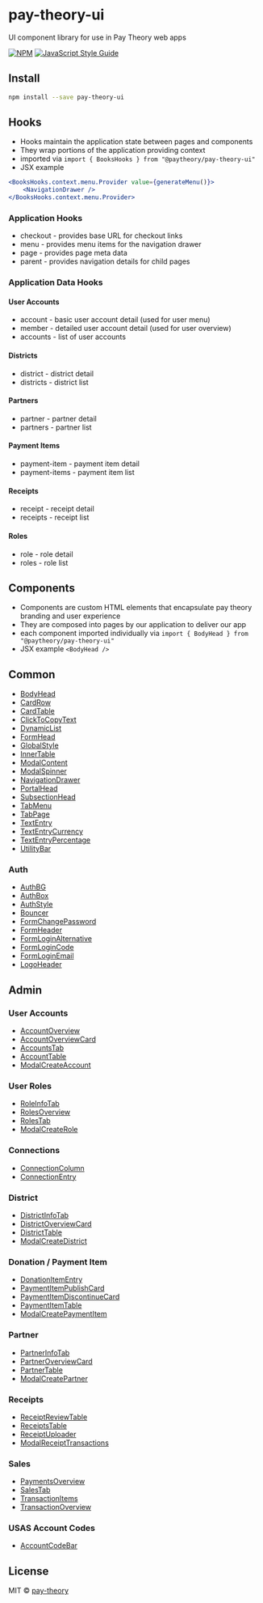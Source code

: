# pay-theory-ui

UI component library for use in Pay Theory web apps

[![NPM](https://img.shields.io/npm/v/test.svg)](https://www.npmjs.com/package/test) [![JavaScript Style Guide](https://img.shields.io/badge/code_style-standard-brightgreen.svg)](https://standardjs.com)

## Install

```bash
npm install --save pay-theory-ui
```

## Hooks

-   Hooks maintain the application state between pages and components
-   They wrap portions of the application providing context
-   imported via `import { BooksHooks } from "@paytheory/pay-theory-ui"`
-   JSX example

```jsx
<BooksHooks.context.menu.Provider value={generateMenu()}>
	<NavigationDrawer />
</BooksHooks.context.menu.Provider>
```

### Application Hooks

-   checkout - provides base URL for checkout links
-   menu - provides menu items for the navigation drawer
-   page - provides page meta data
-   parent - provides navigation details for child pages

### Application Data Hooks

#### User Accounts

-   account - basic user account detail (used for user menu)
-   member - detailed user account detail (used for user overview)
-   accounts - list of user accounts

#### Districts

-   district - district detail
-   districts - district list

#### Partners

-   partner - partner detail
-   partners - partner list

#### Payment Items

-   payment-item - payment item detail
-   payment-items - payment item list

#### Receipts

-   receipt - receipt detail
-   receipts - receipt list

#### Roles

-   role - role detail
-   roles - role list

## Components

-   Components are custom HTML elements that encapsulate pay theory branding and user experience
-   They are composed into pages by our application to deliver our app
-   each component imported individually via `import { BodyHead } from "@paytheory/pay-theory-ui"`
-   JSX example `<BodyHead />`

## Common

-   [BodyHead](https://github.com/pay-theory/pay-theory-ui/tree/master/src/common/BodyHead)
-   [CardRow](https://github.com/pay-theory/pay-theory-ui/tree/master/src/common/CardRow)
-   [CardTable](https://github.com/pay-theory/pay-theory-ui/tree/master/src/common/CardTable)
-   [ClickToCopyText](https://github.com/pay-theory/pay-theory-ui/tree/master/src/common/ClickToCopyText)
-   [DynamicList](https://github.com/pay-theory/pay-theory-ui/tree/master/src/common/DynamicList)
-   [FormHead](https://github.com/pay-theory/pay-theory-ui/tree/master/src/common/FormHead)
-   [GlobalStyle](https://github.com/pay-theory/pay-theory-ui/tree/master/src/common/components/GlobalStyle)
-   [InnerTable](https://github.com/pay-theory/pay-theory-ui/tree/master/src/common/InnerTable)
-   [ModalContent](https://github.com/pay-theory/pay-theory-ui/tree/master/src/common/ModalContent)
-   [ModalSpinner](https://github.com/pay-theory/pay-theory-ui/tree/master/src/common/ModalSpinner)
-   [NavigationDrawer](https://github.com/pay-theory/pay-theory-ui/tree/master/src/common/NavigationDrawer)
-   [PortalHead](https://github.com/pay-theory/pay-theory-ui/tree/master/src/common/PortalHead)
-   [SubsectionHead](https://github.com/pay-theory/pay-theory-ui/tree/master/src/common/SubsectionHead)
-   [TabMenu](https://github.com/pay-theory/pay-theory-ui/tree/master/src/common/TabMenu)
-   [TabPage](https://github.com/pay-theory/pay-theory-ui/tree/master/src/common/TabPage)
-   [TextEntry](https://github.com/pay-theory/pay-theory-ui/tree/master/src/common/TextEntry)
-   [TextEntryCurrency](https://github.com/pay-theory/pay-theory-ui/tree/master/src/common/TextEntryCurrency)
-   [TextEntryPercentage](https://github.com/pay-theory/pay-theory-ui/tree/master/src/common/TextEntryPercentage)
-   [UtilityBar](https://github.com/pay-theory/pay-theory-ui/tree/master/src/common/UtilityBar)

### Auth

-   [AuthBG](https://github.com/pay-theory/pay-theory-ui/tree/dev/src/common/auth/AuthBg)
-   [AuthBox](https://github.com/pay-theory/pay-theory-ui/tree/dev/src/common/auth/AuthBox)
-   [AuthStyle](https://github.com/pay-theory/pay-theory-ui/tree/dev/src/common/auth/AuthStyle)
-   [Bouncer](https://github.com/pay-theory/pay-theory-ui/tree/dev/src/common/auth/Bouncer)
-   [FormChangePassword](https://github.com/pay-theory/pay-theory-ui/tree/dev/src/common/auth/FormChangePassword)
-   [FormHeader](https://github.com/pay-theory/pay-theory-ui/tree/dev/src/common/auth/FormHeader)
-   [FormLoginAlternative](https://github.com/pay-theory/pay-theory-ui/tree/dev/src/common/auth/FormLoginAlternative)
-   [FormLoginCode](https://github.com/pay-theory/pay-theory-ui/tree/dev/src/common/auth/FormLoginCode)
-   [FormLoginEmail](https://github.com/pay-theory/pay-theory-ui/tree/dev/src/common/auth/FormLoginEmail)
-   [LogoHeader](https://github.com/pay-theory/pay-theory-ui/tree/dev/src/common/auth/LoginHeader)

## Admin

### User Accounts

-   [AccountOverview](https://github.com/pay-theory/pay-theory-ui/tree/master/src/admin/AccountOverview)
-   [AccountOverviewCard](https://github.com/pay-theory/pay-theory-ui/tree/master/src/admin/AccountOverviewCard)
-   [AccountsTab](https://github.com/pay-theory/pay-theory-ui/tree/master/src/admin/AccountsTab)
-   [AccountTable](https://github.com/pay-theory/pay-theory-ui/tree/master/src/admin/AccountTable)
-   [ModalCreateAccount](https://github.com/pay-theory/pay-theory-ui/tree/master/src/admin/ModalCreateAccount)

### User Roles

-   [RoleInfoTab](https://github.com/pay-theory/pay-theory-ui/tree/master/src/admin/RoleInfoTab)
-   [RolesOverview](https://github.com/pay-theory/pay-theory-ui/tree/master/src/admin/RolesOverview)
-   [RolesTab](https://github.com/pay-theory/pay-theory-ui/tree/master/src/admin/RolesTab)
-   [ModalCreateRole](https://github.com/pay-theory/pay-theory-ui/tree/master/src/admin/ModalCreateRole)

### Connections

-   [ConnectionColumn](https://github.com/pay-theory/pay-theory-ui/tree/master/src/admin/ConnectionColumn)
-   [ConnectionEntry](https://github.com/pay-theory/pay-theory-ui/tree/master/src/admin/ConnectionEntry)

### District

-   [DistrictInfoTab](https://github.com/pay-theory/pay-theory-ui/tree/master/src/admin/DistrictInfoTab)
-   [DistrictOverviewCard](https://github.com/pay-theory/pay-theory-ui/tree/master/src/admin/DistrictOverviewCard)
-   [DistrictTable](https://github.com/pay-theory/pay-theory-ui/tree/master/src/admin/DistrictTable)
-   [ModalCreateDistrict](https://github.com/pay-theory/pay-theory-ui/tree/master/src/admin/ModalCreateDistrict)

### Donation / Payment Item

-   [DonationItemEntry](https://github.com/pay-theory/pay-theory-ui/tree/master/src/admin/DonationItemEntry)
-   [PaymentItemPublishCard](https://github.com/pay-theory/pay-theory-ui/tree/master/src/admin/PaymentItemPublishCard)
-   [PaymentItemDiscontinueCard](https://github.com/pay-theory/pay-theory-ui/tree/master/src/admin/PaymentItemDiscontinueCard)
-   [PaymentItemTable](https://github.com/pay-theory/pay-theory-ui/tree/master/src/admin/PaymentItemTable)
-   [ModalCreatePaymentItem](https://github.com/pay-theory/pay-theory-ui/tree/master/src/admin/ModalCreatePaymentItem)

### Partner

-   [PartnerInfoTab](https://github.com/pay-theory/pay-theory-ui/tree/master/src/admin/PartnerInfoTab)
-   [PartnerOverviewCard](https://github.com/pay-theory/pay-theory-ui/tree/master/src/admin/PartnerOverviewCard)
-   [PartnerTable](https://github.com/pay-theory/pay-theory-ui/tree/master/src/admin/PartnerTable)
-   [ModalCreatePartner](https://github.com/pay-theory/pay-theory-ui/tree/master/src/admin/ModalCreatePartner)

### Receipts

-   [ReceiptReviewTable](https://github.com/pay-theory/pay-theory-ui/tree/master/src/admin/ReceiptReviewTable)
-   [ReceiptsTable](https://github.com/pay-theory/pay-theory-ui/tree/master/src/admin/ReceiptsTable)
-   [ReceiptUploader](https://github.com/pay-theory/pay-theory-ui/tree/master/src/admin/ReceiptUploader)
-   [ModalReceiptTransactions](https://github.com/pay-theory/pay-theory-ui/tree/master/src/admin/ModalReceiptTransactions)

### Sales

-   [PaymentsOverview](https://github.com/pay-theory/pay-theory-ui/tree/master/src/admin/PaymentsOverview)
-   [SalesTab](https://github.com/pay-theory/pay-theory-ui/tree/master/src/admin/SalesTab)
-   [TransactionItems](https://github.com/pay-theory/pay-theory-ui/tree/master/src/admin/TransactionItems)
-   [TransactionOverview](https://github.com/pay-theory/pay-theory-ui/tree/master/src/admin/TransactionOverview)

### USAS Account Codes

-   [AccountCodeBar](https://github.com/pay-theory/pay-theory-ui/tree/master/src/admin/AccountCodeBar)

## License

MIT © [pay-theory](https://github.com/pay-theory)
